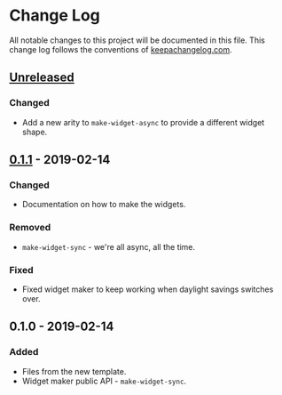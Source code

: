 # Change Log
All notable changes to this project will be documented in this file. This change log follows the conventions of [keepachangelog.com](http://keepachangelog.com/).

## [Unreleased]
### Changed
- Add a new arity to `make-widget-async` to provide a different widget shape.

## [0.1.1] - 2019-02-14
### Changed
- Documentation on how to make the widgets.

### Removed
- `make-widget-sync` - we're all async, all the time.

### Fixed
- Fixed widget maker to keep working when daylight savings switches over.

## 0.1.0 - 2019-02-14
### Added
- Files from the new template.
- Widget maker public API - `make-widget-sync`.

[Unreleased]: https://github.com/your-name/cljs-add-script/compare/0.1.1...HEAD
[0.1.1]: https://github.com/your-name/cljs-add-script/compare/0.1.0...0.1.1
